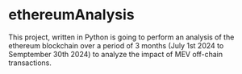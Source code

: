 # ethereumAnalysis
This project, written in Python is going to perform an analysis of the ethereum blockchain over a period of 3 months (July 1st 2024 to Semptember 30th 2024) to analyze the impact of MEV off-chain transactions.
